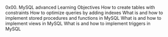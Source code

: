0x00. MySQL advanced
Learning Objectives
How to create tables with constraints
How to optimize queries by adding indexes
What is and how to implement stored procedures and functions in MySQL
What is and how to implement views in MySQL
What is and how to implement triggers in MySQL

